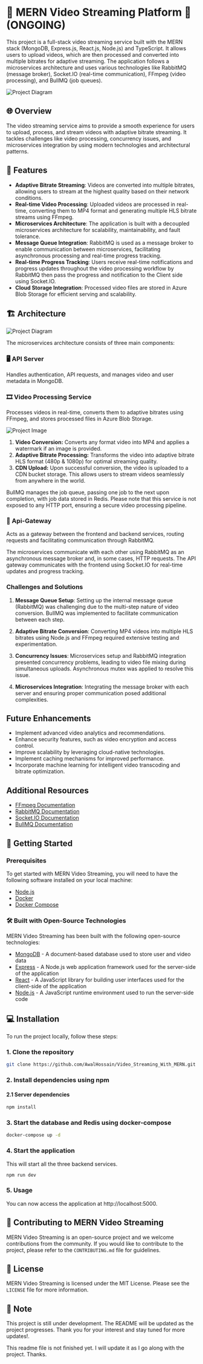 # 🎥 MERN Video Streaming Platform 🎥 (ONGOING)


This project is a full-stack video streaming service built with the MERN stack (MongoDB, Express.js, React.js, Node.js) and TypeScript. It allows users to upload videos, which are then processed and converted into multiple bitrates for adaptive streaming. The application follows a microservices architecture and uses various technologies like RabbitMQ (message broker), Socket.IO (real-time communication), FFmpeg (video processing), and BullMQ (job queues).


![Project Diagram](https://i.ibb.co/qDT7gDh/diagram-export-5-27-2024-2-41-36-PM.png)



## 🌐 Overview 

The video streaming service aims to provide a smooth experience for users to upload, process, and stream videos with adaptive bitrate streaming. It tackles challenges like video processing, concurrency issues, and microservices integration by using modern technologies and architectural patterns.




## 🌟 Features

- **Adaptive Bitrate Streaming**: Videos are converted into multiple bitrates, allowing users to stream at the highest quality based on their network conditions.
- **Real-time Video Processing**: Uploaded videos are processed in real-time, converting them to MP4 format and generating multiple HLS bitrate streams using FFmpeg.
- **Microservices Architecture**: The application is built with a decoupled microservices architecture for scalability, maintainability, and fault tolerance.
- **Message Queue Integration**: RabbitMQ is used as a message broker to enable communication between microservices, facilitating asynchronous processing and real-time progress tracking.
- **Real-time Progress Tracking**: Users receive real-time notifications and progress updates throughout the video processing workflow by RabbitMQ then pass the progress and notification to the Client side using Socket.IO.
- **Cloud Storage Integration**: Processed video files are stored in Azure Blob Storage for efficient serving and scalability.


## 🏗️ Architecture

![Project Diagram](https://i.ibb.co/YQtr0yh/Untitled-2024-05-10-2008.png)


The microservices architecture consists of three main components:

### 🖥️ API Server

 Handles authentication, API requests, and manages video and user metadata in MongoDB.

### 🎞️ Video Processing Service

Processes videos in real-time, converts them to adaptive bitrates using FFmpeg, and stores processed files in Azure Blob Storage.

![Project Image](https://github.com/AwalHossain/video_streaming_service_server/assets/80216813/9e6b1889-c9d6-45d8-806e-27865f674912)

1. **Video Conversion:** Converts any format video into MP4 and applies a watermark if an image is provided.
2. **Adaptive Bitrate Processing:** Transforms the video into adaptive bitrate HLS format (480p & 1080p) for optimal streaming quality.
3. **CDN Upload:** Upon successful conversion, the video is uploaded to a CDN bucket storage. This allows users to stream videos seamlessly from anywhere in the world.

BullMQ manages the job queue, passing one job to the next upon completion, with job data stored in Redis. Please note that this service is not exposed to any HTTP port, ensuring a secure video processing pipeline.

### 📡 Api-Gateway
Acts as a gateway between the frontend and backend services, routing requests and facilitating communication through RabbitMQ.

The microservices communicate with each other using RabbitMQ as an asynchronous message broker and, in some cases, HTTP requests. The API gateway communicates with the frontend using Socket.IO for real-time updates and progress tracking.

### Challenges and Solutions



1. **Message Queue Setup**: Setting up the internal message queue (RabbitMQ) was challenging due to the multi-step nature of video conversion. BullMQ was implemented to facilitate communication between each step.

2. **Adaptive Bitrate Conversion**: Converting MP4 videos into multiple HLS bitrates using Node.js and FFmpeg required extensive testing and experimentation.

3. **Concurrency Issues**: Microservices setup and RabbitMQ integration presented concurrency problems, leading to video file mixing during simultaneous uploads. Asynchronous mutex was applied to resolve this issue.

4. **Microservices Integration**: Integrating the message broker with each server and ensuring proper communication posed additional complexities.

## Future Enhancements

- Implement advanced video analytics and recommendations.
- Enhance security features, such as video encryption and access control.
- Improve scalability by leveraging cloud-native technologies.
- Implement caching mechanisms for improved performance.
- Incorporate machine learning for intelligent video transcoding and bitrate optimization.


## Additional Resources

- [FFmpeg Documentation](https://ffmpeg.org/documentation.html)
- [RabbitMQ Documentation](https://www.rabbitmq.com/documentation.html)
- [Socket.IO Documentation](https://socket.io/docs/v4/)
- [BullMQ Documentation](https://docs.bullmq.io/)







## 🚀 Getting Started

### Prerequisites

To get started with MERN Video Streaming, you will need to have the following
software installed on your local machine:

- [Node.js](https://nodejs.org/en/)
- [Docker](https://www.docker.com/)
- [Docker Compose](https://docs.docker.com/compose/)

### 🛠️ Built with Open-Source Technologies

MERN Video Streaming has been built with the following open-source technologies:

- [MongoDB](https://www.mongodb.com/) - A document-based database used to store
  user and video data
- [Express](https://expressjs.com/) - A Node.js web application framework used
  for the server-side of the application
- [React](https://reactjs.org/) - A JavaScript library for building user
  interfaces used for the client-side of the application
- [Node.js](https://nodejs.org/en/) - A JavaScript runtime environment used to
  run the server-side code

## 💻 Installation

To run the project locally, follow these steps:

### 1. Clone the repository

```bash
git clone https://github.com/AwalHossain/Video_Streaming_With_MERN.git
```

### 2. Install dependencies using npm

#### 2.1 Server dependencies

```bash
npm install
```

### 3. Start the database and Redis using docker-compose

```bash
docker-compose up -d
```

### 4. Start the application

This will start all the three backend services.

```bash
npm run dev
```

### 5. Usage

You can now access the application at http://localhost:5000.

## 🤝 Contributing to MERN Video Streaming

MERN Video Streaming is an open-source project and we welcome contributions from
the community. If you would like to contribute to the project, please refer to
the `CONTRIBUTING.md` file for guidelines.

## 📜 License

MERN Video Streaming is licensed under the MIT License. Please see the `LICENSE`
file for more information.

## 📝 Note

This project is still under development. The README will be updated as the project progresses. Thank you for your interest and stay tuned for more updates!.

This readme file is not finished yet. I will update it as I go along with the
project. Thanks.
